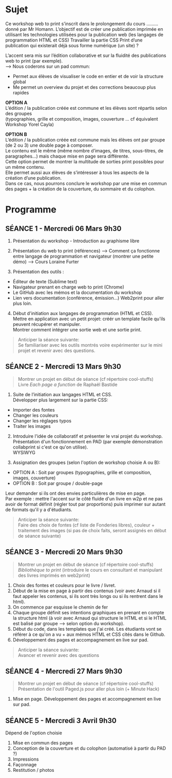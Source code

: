 # Sujet
Ce workshop web to print s’inscrit dans le prolongement du cours ……… donné par Mr Homann. 
L’objectif est de créer une publication imprimée en utilisant les technologies utilisées pour la publication web (les langages de programmation HTML et CSS)
Travailler la partie CSS Print d’une publication qui existerait déjà sous forme numérique (un site) ?

L’accent sera mis sur l’édition collaborative et sur la fluidité des publications web to print (par exemple).   
—> Nous coderons sur un pad commun:   
* Permet aux élèves de visualiser le code en entier et de voir la structure global   
* Me permet un overview du projet et des corrections beaucoup plus rapides  

**OPTION A**  
L’édition / la publication créée est commune et les élèves sont répartis selon des groupes  
(typographies, grille et composition, images, couverture … cf équivalent Workshop Yorel Cayla)

**OPTION B**  
L’édition / la publication créée est commune mais les élèves ont par groupe (de 2 ou 3) une double page à composer.  
Le contenu est le même (même nombre d’images, de titres, sous-titres, de paragraphes…) mais chaque mise en page sera différente.   
Cette option permet de montrer la multitude de sorties print possibles pour un même contenu.   
Elle permet aussi aux élèves de s’intéresser à tous les aspects de la création d’une publication.   
Dans ce cas, nous pourrons conclure le workshop par une mise en commun des pages + la création de la couverture, du sommaire et du colophon.   

# Programme
## SÉANCE 1 - Mercredi 06 Mars 9h30
1. Présentation du workshop - Introduction au graphisme libre
2. Présentation du web to print (références)
--> Comment ça fonctionne entre langage de programmation et navigateur (montrer une petite démo)
--> Cours Loraine Furter

3. Présentation des outils : 
* Éditeur de texte (Sublime text)
* Navigateur prenant en charge web to print (Chrome) 
* Le GitHub avec les mémos et la documentation du workshop 
* Lien vers documentation (conférence, émission…) Web2print pour aller plus loin. 

4. Début d'initiation aux langages de programmation (HTML et CSS).   
Mettre en application avec un petit projet: créér un template facile qu'ils peuvent récupérer et manipuler.  
Montrer comment intégrer une sortie web et une sortie print. 

> Anticiper la séance suivante:    
> Se familiariser avec les outils montrés voire expérimenter sur le mini projet et revenir avec des questions. 

## SÉANCE 2 - Mercredi 13 Mars 9h30
> Montrer un projet en début de séance (cf répertoire cool-stuffs)  
> Livre *Each page a function* de Raphaël Bastide

1. Suite de l’initiation aux langages HTML et CSS.  
Développer plus largement sur la partie CSS:
* Importer des fontes
* Changer les couleurs
* Changer les réglages typos
* Traiter les images

2. Introduire l'idée de collaboratif et présenter le vrai projet du workshop.  
Présentation d'un fonctionnement en PAD (par exemple démonstration collabprint si c'est ce qu'on utilise).  
WYSIWYG

3. Assignation des groupes (selon l'option de workshop choisie A ou B):
* OPTION A : Soit par groupes (typographies, grille et composition, images, couverture) 
* OPTION B : Soit par groupe / double-page 

Leur demander si ils ont des envies particulières de mise en page.   
Par exemple : mettre l'accent sur le côté fluide d'un livre en w2p et ne pas avoir de format définit (régler tout par proportions) puis imprimer sur autant de formats qu'il y a d'étudiants. 

> Anticiper la séance suivante:    
> Faire des choix de fontes (cf liste de Fonderies libres), couleur + traitement des images (si pas de choix faits, seront assignés en début de séance suivante)


## SÉANCE 3 - Mercredi 20 Mars 9h30
> Montrer un projet en début de séance (cf répertoire cool-stuffs)  
> *Bibliothèque to print* (introduire le cours en consultant et manipulant des livres imprimés en web2print)  

1. Choix des fontes et couleurs pour le livre / livret.
2. Début de la mise en page à partir des contenus (voir avec Arnaud si il faut appeler les contenus, si ils sont très longs ou si ils rentrent dans le html).
3. On commence par esquisse le chemin de fer
4. Chaque groupe définit ses intentions graphiques en prenant en compte la structure html (à voir avec Arnaud qui structure le HTML et si le HTML est balisé par groupe --> selon option du workshop).
5. Début du code, dans les templates que j'ai créé. Les étudiants vont se référer à ce qu'on a vu + aux mémos HTML et CSS cités dans le Github.
6. Développement des pages et accompagnement en live sur pad.

> Anticiper la séance suivante:    
> Avancer et revenir avec des questions

## SÉANCE 4 - Mercredi 27 Mars 9h30
> Montrer un projet en début de séance (cf répertoire cool-stuffs)  
> Présentation de l'outil Paged.js pour aller plus loin (+ Minute Hack)  

1. Mise en page.
Développement des pages et accompagnement en live sur pad.


## SÉANCE 5 - Mercredi 3 Avril 9h30
Dépend de l'option choisie
1. Mise en commun des pages
2. Conception de la couverture et du colophon (automatisé à partir du PAD ?)
3. Impressions
4. Façonnage
5. Restitution / photos 
